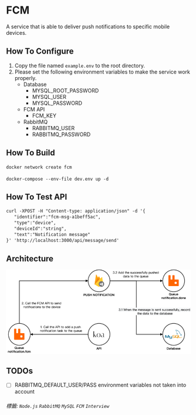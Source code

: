 # FCM

A service that is able to deliver push notifications to specific mobile devices.

## How To Configure

1. Copy the file named `example.env` to the root directory.
2. Please set the following environment variables to make the service work properly.
   - Database
      - MYSQL_ROOT_PASSWORD
      - MYSQL_USER
      - MYSQL_PASSWORD
   - FCM API
      - FCM_KEY
   - RabbitMQ
      - RABBITMQ_USER
      - RABBITMQ_PASSWORD

## How To Build

```
docker network create fcm

docker-compose --env-file dev.env up -d
```

## How To Test API

```
curl -XPOST -H "Content-type: application/json" -d '{
   "identifier":"fcm-msg-a1beff5ac",
   "type":"device",
   "deviceId":"string",
   "text":"Notification message"
}' 'http://localhost:3000/api/message/send'
```

## Architecture

![Architecture](./doc/architecture.png)

## TODOs

- [ ] RABBITMQ_DEFAULT_USER/PASS environment variables not taken into account

###### 標籤: `Node.js` `RabbitMQ` `MySQL` `FCM` `Interview`
